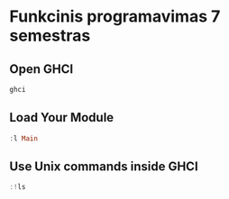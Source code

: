 # Funkcinis programavimas 7 semestras

## Open GHCI

```haskell
ghci
```

## Load Your Module

```haskell
:l Main
```

## Use Unix commands inside GHCI

```haskell
:!ls
```

